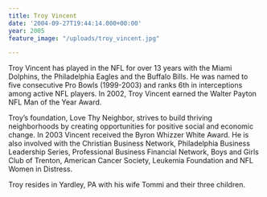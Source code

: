 ```yaml
---
title: Troy Vincent
date: '2004-09-27T19:44:14.000+00:00'
year: 2005
feature_image: "/uploads/troy_vincent.jpg"

---
```

Troy Vincent has played in the NFL for over 13 years with the Miami Dolphins, the Philadelphia Eagles and the Buffalo Bills. He was named to five consecutive Pro Bowls (1999-2003) and ranks 6th in interceptions among active NFL players. In 2002, Troy Vincent earned the Walter Payton NFL Man of the Year Award.

Troy’s foundation, Love Thy Neighbor, strives to build thriving neighborhoods by creating opportunities for positive social and economic change. In 2003 Vincent received the Byron Whizzer White Award. He is also involved with the Christian Business Network, Philadelphia Business Leadership Series, Professional Business Financial Network, Boys and Girls Club of Trenton, American Cancer Society, Leukemia Foundation and NFL Women in Distress.

Troy resides in Yardley, PA with his wife Tommi and their three children.